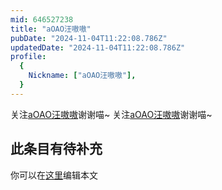 ```yaml
---
mid: 646527238
title: "aOAO汪嗷嗷"
pubDate: "2024-11-04T11:22:08.786Z"
updatedDate: "2024-11-04T11:22:08.786Z"
profile:
  {
    Nickname: ["aOAO汪嗷嗷"],
  }
---
```


关注[aOAO汪嗷嗷](https://space.bilibili.com/646527238)谢谢喵~ 关注[aOAO汪嗷嗷](https://space.bilibili.com/646527238)谢谢喵~

## 此条目有待补充
你可以在[这里](https://github.com/Yuhanawa/VTuber.ICU/edit/master/src/content/v/aOAO汪嗷嗷/index.md)编辑本文
